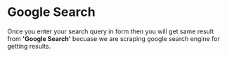 # Google Search

Once you enter your search query in form then you will get same result from <strong>'Google Search'</strong> becuase we are scraping google search engine for getting results.

